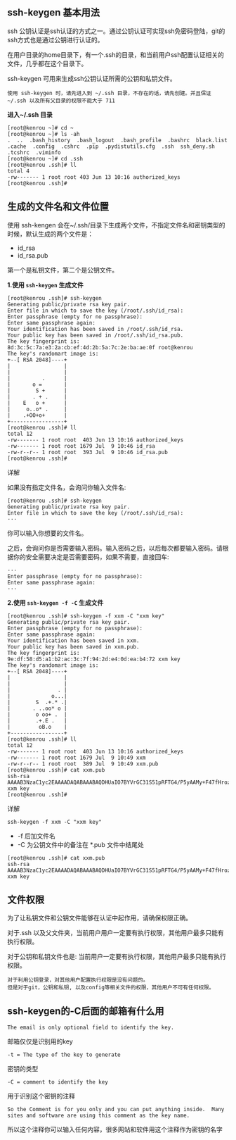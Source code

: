 ## ssh-keygen 基本用法

ssh 公钥认证是ssh认证的方式之一。通过公钥认证可实现ssh免密码登陆，git的ssh方式也是通过公钥进行认证的。

在用户目录的home目录下，有一个.ssh的目录，和当前用户ssh配置认证相关的文件，几乎都在这个目录下。

ssh-keygen 可用来生成ssh公钥认证所需的公钥和私钥文件。

```
使用 ssh-keygen 时，请先进入到 ~/.ssh 目录，不存在的话，请先创建。并且保证 ~/.ssh 以及所有父目录的权限不能大于 711
```
**进入~/.ssh 目录**

```
[root@kenrou ~]# cd ~
[root@kenrou ~]# ls -ah
.  ..  .bash_history  .bash_logout  .bash_profile  .bashrc  black.list  .cache  .config  .cshrc  .pip  .pydistutils.cfg  .ssh  ssh_deny.sh  .tcshrc  .viminfo
[root@kenrou ~]# cd .ssh
[root@kenrou .ssh]# ll
total 4
-rw------- 1 root root 403 Jun 13 10:16 authorized_keys
[root@kenrou .ssh]#
```

## 生成的文件名和文件位置

使用 ssh-kengen 会在~/.ssh/目录下生成两个文件，不指定文件名和密钥类型的时候，默认生成的两个文件是：

* id_rsa
* id_rsa.pub

第一个是私钥文件，第二个是公钥文件。

**1.使用 `ssh-keygen` 生成文件**

```
[root@kenrou .ssh]# ssh-keygen
Generating public/private rsa key pair.
Enter file in which to save the key (/root/.ssh/id_rsa): 
Enter passphrase (empty for no passphrase): 
Enter same passphrase again: 
Your identification has been saved in /root/.ssh/id_rsa.
Your public key has been saved in /root/.ssh/id_rsa.pub.
The key fingerprint is:
8d:3c:5c:7a:e3:2a:cb:ef:4d:2b:5a:7c:2e:ba:ae:0f root@kenrou
The key's randomart image is:
+--[ RSA 2048]----+
|                 |
|                 |
|          .      |
|       o =       |
|        S +      |
|       . + .     |
|    E   o +      |
|     o..o* .     |
|    .+OO+o+      |
+-----------------+
[root@kenrou .ssh]# ll
total 12
-rw------- 1 root root  403 Jun 13 10:16 authorized_keys
-rw------- 1 root root 1679 Jul  9 10:46 id_rsa
-rw-r--r-- 1 root root  393 Jul  9 10:46 id_rsa.pub
[root@kenrou .ssh]# 
```

详解

如果没有指定文件名，会询问你输入文件名:

```
[root@kenrou .ssh]# ssh-keygen
Generating public/private rsa key pair.
Enter file in which to save the key (/root/.ssh/id_rsa): 
···
```

你可以输入你想要的文件名。

之后，会询问你是否需要输入密码。输入密码之后，以后每次都要输入密码。请根据你的安全需要决定是否需要密码，如果不需要，直接回车:

```
···
Enter passphrase (empty for no passphrase): 
Enter same passphrase again: 
···
```

**2.使用 `ssh-keygen -f -C` 生成文件**

```
[root@kenrou .ssh]# ssh-keygen -f xxm -C "xxm key"
Generating public/private rsa key pair.
Enter passphrase (empty for no passphrase): 
Enter same passphrase again: 
Your identification has been saved in xxm.
Your public key has been saved in xxm.pub.
The key fingerprint is:
9e:df:58:d5:a1:b2:ac:3c:7f:94:2d:e4:0d:ea:b4:72 xxm key
The key's randomart image is:
+--[ RSA 2048]----+
|                 |
|                 |
|               . |
|             o...|
|        S  .+.* .|
|       . ..oo* o |
|        o oo+ .  |
|        .+.E .   |
|         oB.o    |
+-----------------+
[root@kenrou .ssh]# ll
total 12
-rw------- 1 root root  403 Jun 13 10:16 authorized_keys
-rw------- 1 root root 1679 Jul  9 10:49 xxm
-rw-r--r-- 1 root root  389 Jul  9 10:49 xxm.pub
[root@kenrou .ssh]# cat xxm.pub
ssh-rsa AAAAB3NzaC1yc2EAAAADAQABAAABAQDHUaIO7BYVrGC31S51pRFTG4/P5yAAMy+F47fHroz/LFLT0Kakdo0W3uuu50272QF10h2DO41PQiV7fOxxMrlkU3+SqVvj0yuGEmpe+k92k5gl1JPqpkQjYvK2of3OUR8sHGnau3mZknsCBua9pf8xdNUpd4pNixhTzvRisn6/AWyzR9FkuPPEMygTwPtsa0mzit1zltvFHx2MLcGiIiZwR97NBSnD0kRAKHm+uzSVxK2caF+7bi9oo4fouAeXZaz37YmGtFa27on4UaLV1RViFr0oMV7D2kmQOxCEB/wf8NjrrpT6mODLzvN6jUB0/VYsmDFDMXbJVMQRNdN/ZKQL xxm key
[root@kenrou .ssh]# 
```

详解

```
ssh-keygen -f xxm -C "xxm key"
```

* -f 后加文件名   
* -C 为公钥文件中的备注在 *.pub 文件中结尾处

```
[root@kenrou .ssh]# cat xxm.pub
ssh-rsa AAAAB3NzaC1yc2EAAAADAQABAAABAQDHUaIO7BYVrGC31S51pRFTG4/P5yAAMy+F47fHroz/LFLT0Kakdo0W3uuu50272QF10h2DO41PQiV7fOxxMrlkU3+SqVvj0yuGEmpe+k92k5gl1JPqpkQjYvK2of3OUR8sHGnau3mZknsCBua9pf8xdNUpd4pNixhTzvRisn6/AWyzR9FkuPPEMygTwPtsa0mzit1zltvFHx2MLcGiIiZwR97NBSnD0kRAKHm+uzSVxK2caF+7bi9oo4fouAeXZaz37YmGtFa27on4UaLV1RViFr0oMV7D2kmQOxCEB/wf8NjrrpT6mODLzvN6jUB0/VYsmDFDMXbJVMQRNdN/ZKQL xxm key
```

## 文件权限

为了让私钥文件和公钥文件能够在认证中起作用，请确保权限正确。

对于.ssh 以及父文件夹，当前用户用户一定要有执行权限，其他用户最多只能有执行权限。

对于公钥和私钥文件也是: 当前用户一定要有执行权限，其他用户最多只能有执行权限。

```
对于利用公钥登录，对其他用户配置执行权限是没有问题的。
但是对于git，公钥和私钥, 以及config等相关文件的权限，其他用户不可有任何权限。
```

## ssh-keygen的-C后面的邮箱有什么用

`The email is only optional field to identify the key. `

邮箱仅仅是识别用的key

`-t = The type of the key to generate `

密钥的类型 

`-C = comment to identify the key `

用于识别这个密钥的注释 

`So the Comment is for you only and you can put anything inside. 
Many sites and software are using this comment as the key name. `

所以这个注释你可以输入任何内容，很多网站和软件用这个注释作为密钥的名字
